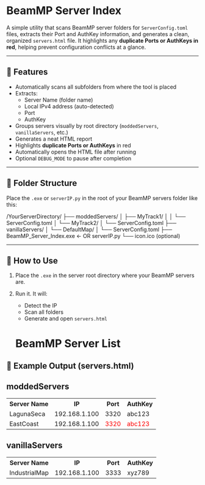 # BeamMP Server Index

A simple utility that scans BeamMP server folders for `ServerConfig.toml` files, extracts their Port and AuthKey information, and generates a clean, organized `servers.html` file. It highlights any **duplicate Ports or AuthKeys in red**, helping prevent configuration conflicts at a glance.

---

## 🔧 Features

- Automatically scans all subfolders from where the tool is placed
- Extracts:
  - Server Name (folder name)
  - Local IPv4 address (auto-detected)
  - Port
  - AuthKey
- Groups servers visually by root directory (`moddedServers`, `vanillaServers`, etc.)
- Generates a neat HTML report
- Highlights **duplicate Ports or AuthKeys** in red
- Automatically opens the HTML file after running
- Optional `DEBUG_MODE` to pause after completion

---

## 📂 Folder Structure

Place the `.exe` or `serverIP.py` in the root of your BeamMP servers folder like this:

/YourServerDirectory/
├── moddedServers/
│ ├── MyTrack1/
│ │ └── ServerConfig.toml
│ └── MyTrack2/
│ └── ServerConfig.toml
├── vanillaServers/
│ └── DefaultMap/
│ └── ServerConfig.toml
├── BeamMP_Server_Index.exe ← OR serverIP.py
└── icon.ico (optional)


---

## 🚀 How to Use
1. Place the `.exe` in the server root directory where your BeamMP servers are.
2. Run it. It will:
   - Detect the IP
   - Scan all folders
   - Generate and open `servers.html`
  
   <h1>BeamMP Server List</h1>


## 📄 Example Output (servers.html)

<h2>moddedServers</h2>
<table>
<tr><th>Server Name</th><th>IP</th><th>Port</th><th>AuthKey</th></tr>
<tr><td>LagunaSeca</td><td>192.168.1.100</td><td>3320</td><td>abc123</td></tr>
<tr><td>EastCoast</td><td>192.168.1.100</td><td style="color:red">3320</td><td style="color:red">abc123</td></tr>
</table>

<h2>vanillaServers</h2>
<table>
<tr><th>Server Name</th><th>IP</th><th>Port</th><th>AuthKey</th></tr>
<tr><td>IndustrialMap</td><td>192.168.1.100</td><td>3333</td><td>xyz789</td></tr>
</table>
